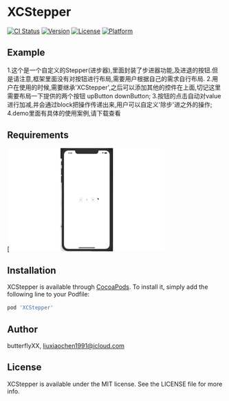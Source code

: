 # XCStepper

[![CI Status](https://img.shields.io/travis/butterflyXX/XCStepper.svg?style=flat)](https://travis-ci.org/butterflyXX/XCStepper)
[![Version](https://img.shields.io/cocoapods/v/XCStepper.svg?style=flat)](https://cocoapods.org/pods/XCStepper)
[![License](https://img.shields.io/cocoapods/l/XCStepper.svg?style=flat)](https://cocoapods.org/pods/XCStepper)
[![Platform](https://img.shields.io/cocoapods/p/XCStepper.svg?style=flat)](https://cocoapods.org/pods/XCStepper)

## Example

1.这个是一个自定义的Stepper(进步器),里面封装了步进器功能,及进退的按钮.但是请注意,框架里面没有对按钮进行布局,需要用户根据自己的需求自行布局.
2.用户在使用的时候,需要继承'XCStepper',之后可以添加其他的控件在上面,切记这里需要布局一下提供的两个按钮 upButton downButton;
3.按钮的点击自动对value进行加减,并会通过block把操作传递出来,用户可以自定义'除步'进之外的操作;
4.demo里面有具体的使用案例,请下载查看

## Requirements
[![](https://github.com/butterflyXX/LXCSource/blob/master/XCStepper/1.gif)


## Installation

XCStepper is available through [CocoaPods](https://cocoapods.org). To install
it, simply add the following line to your Podfile:

```ruby
pod 'XCStepper'
```

## Author

butterflyXX, liuxiaochen1991@icloud.com

## License

XCStepper is available under the MIT license. See the LICENSE file for more info.
